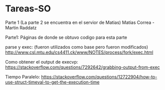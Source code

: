 # Tareas-SO
Parte 1 (La parte 2 se encuentra en el servior de Matias)
Matias Correa - Martin Raddatz


Parte1:
Páginas de donde se obtuvo codigo para esta parte

parse y exec: (fueron utilizados como base pero fueron modificados)
http://www.csl.mtu.edu/cs4411.ck/www/NOTES/process/fork/exec.html


Como obtener el output de execvp:
https://stackoverflow.com/questions/7292642/grabbing-output-from-exec

Tiempo Paralelo:
https://stackoverflow.com/questions/12722904/how-to-use-struct-timeval-to-get-the-execution-time
